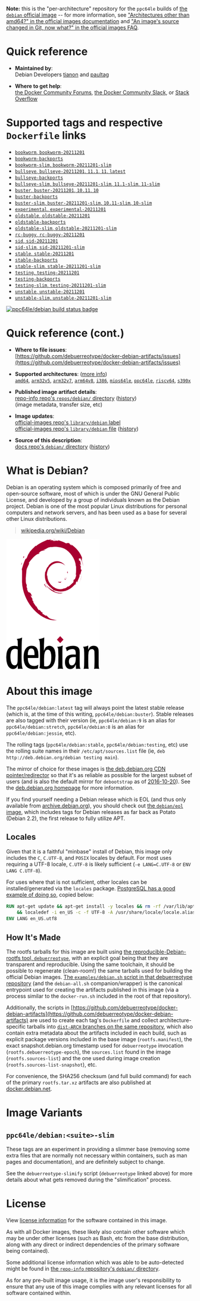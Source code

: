 <!--

********************************************************************************

WARNING:

    DO NOT EDIT "debian/README.md"

    IT IS AUTO-GENERATED

    (from the other files in "debian/" combined with a set of templates)

********************************************************************************

-->

**Note:** this is the "per-architecture" repository for the `ppc64le` builds of [the `debian` official image](https://hub.docker.com/_/debian) -- for more information, see ["Architectures other than amd64?" in the official images documentation](https://github.com/docker-library/official-images#architectures-other-than-amd64) and ["An image's source changed in Git, now what?" in the official images FAQ](https://github.com/docker-library/faq#an-images-source-changed-in-git-now-what).

# Quick reference

-	**Maintained by**:  
	Debian Developers [tianon](https://qa.debian.org/developer.php?login=tianon) and [paultag](https://qa.debian.org/developer.php?login=paultag)

-	**Where to get help**:  
	[the Docker Community Forums](https://forums.docker.com/), [the Docker Community Slack](https://dockr.ly/slack), or [Stack Overflow](https://stackoverflow.com/search?tab=newest&q=docker)

# Supported tags and respective `Dockerfile` links

-	[`bookworm`, `bookworm-20211201`](https://github.com/debuerreotype/docker-debian-artifacts/blob/cb275716fcd402bc3a67e0f4e76eed686bd272f9/bookworm/Dockerfile)
-	[`bookworm-backports`](https://github.com/debuerreotype/docker-debian-artifacts/blob/cb275716fcd402bc3a67e0f4e76eed686bd272f9/bookworm/backports/Dockerfile)
-	[`bookworm-slim`, `bookworm-20211201-slim`](https://github.com/debuerreotype/docker-debian-artifacts/blob/cb275716fcd402bc3a67e0f4e76eed686bd272f9/bookworm/slim/Dockerfile)
-	[`bullseye`, `bullseye-20211201`, `11.1`, `11`, `latest`](https://github.com/debuerreotype/docker-debian-artifacts/blob/cb275716fcd402bc3a67e0f4e76eed686bd272f9/bullseye/Dockerfile)
-	[`bullseye-backports`](https://github.com/debuerreotype/docker-debian-artifacts/blob/cb275716fcd402bc3a67e0f4e76eed686bd272f9/bullseye/backports/Dockerfile)
-	[`bullseye-slim`, `bullseye-20211201-slim`, `11.1-slim`, `11-slim`](https://github.com/debuerreotype/docker-debian-artifacts/blob/cb275716fcd402bc3a67e0f4e76eed686bd272f9/bullseye/slim/Dockerfile)
-	[`buster`, `buster-20211201`, `10.11`, `10`](https://github.com/debuerreotype/docker-debian-artifacts/blob/cb275716fcd402bc3a67e0f4e76eed686bd272f9/buster/Dockerfile)
-	[`buster-backports`](https://github.com/debuerreotype/docker-debian-artifacts/blob/cb275716fcd402bc3a67e0f4e76eed686bd272f9/buster/backports/Dockerfile)
-	[`buster-slim`, `buster-20211201-slim`, `10.11-slim`, `10-slim`](https://github.com/debuerreotype/docker-debian-artifacts/blob/cb275716fcd402bc3a67e0f4e76eed686bd272f9/buster/slim/Dockerfile)
-	[`experimental`, `experimental-20211201`](https://github.com/debuerreotype/docker-debian-artifacts/blob/cb275716fcd402bc3a67e0f4e76eed686bd272f9/experimental/Dockerfile)
-	[`oldstable`, `oldstable-20211201`](https://github.com/debuerreotype/docker-debian-artifacts/blob/cb275716fcd402bc3a67e0f4e76eed686bd272f9/oldstable/Dockerfile)
-	[`oldstable-backports`](https://github.com/debuerreotype/docker-debian-artifacts/blob/cb275716fcd402bc3a67e0f4e76eed686bd272f9/oldstable/backports/Dockerfile)
-	[`oldstable-slim`, `oldstable-20211201-slim`](https://github.com/debuerreotype/docker-debian-artifacts/blob/cb275716fcd402bc3a67e0f4e76eed686bd272f9/oldstable/slim/Dockerfile)
-	[`rc-buggy`, `rc-buggy-20211201`](https://github.com/debuerreotype/docker-debian-artifacts/blob/cb275716fcd402bc3a67e0f4e76eed686bd272f9/rc-buggy/Dockerfile)
-	[`sid`, `sid-20211201`](https://github.com/debuerreotype/docker-debian-artifacts/blob/cb275716fcd402bc3a67e0f4e76eed686bd272f9/sid/Dockerfile)
-	[`sid-slim`, `sid-20211201-slim`](https://github.com/debuerreotype/docker-debian-artifacts/blob/cb275716fcd402bc3a67e0f4e76eed686bd272f9/sid/slim/Dockerfile)
-	[`stable`, `stable-20211201`](https://github.com/debuerreotype/docker-debian-artifacts/blob/cb275716fcd402bc3a67e0f4e76eed686bd272f9/stable/Dockerfile)
-	[`stable-backports`](https://github.com/debuerreotype/docker-debian-artifacts/blob/cb275716fcd402bc3a67e0f4e76eed686bd272f9/stable/backports/Dockerfile)
-	[`stable-slim`, `stable-20211201-slim`](https://github.com/debuerreotype/docker-debian-artifacts/blob/cb275716fcd402bc3a67e0f4e76eed686bd272f9/stable/slim/Dockerfile)
-	[`testing`, `testing-20211201`](https://github.com/debuerreotype/docker-debian-artifacts/blob/cb275716fcd402bc3a67e0f4e76eed686bd272f9/testing/Dockerfile)
-	[`testing-backports`](https://github.com/debuerreotype/docker-debian-artifacts/blob/cb275716fcd402bc3a67e0f4e76eed686bd272f9/testing/backports/Dockerfile)
-	[`testing-slim`, `testing-20211201-slim`](https://github.com/debuerreotype/docker-debian-artifacts/blob/cb275716fcd402bc3a67e0f4e76eed686bd272f9/testing/slim/Dockerfile)
-	[`unstable`, `unstable-20211201`](https://github.com/debuerreotype/docker-debian-artifacts/blob/cb275716fcd402bc3a67e0f4e76eed686bd272f9/unstable/Dockerfile)
-	[`unstable-slim`, `unstable-20211201-slim`](https://github.com/debuerreotype/docker-debian-artifacts/blob/cb275716fcd402bc3a67e0f4e76eed686bd272f9/unstable/slim/Dockerfile)

[![ppc64le/debian build status badge](https://img.shields.io/jenkins/s/https/doi-janky.infosiftr.net/job/multiarch/job/ppc64le/job/debian.svg?label=ppc64le/debian%20%20build%20job)](https://doi-janky.infosiftr.net/job/multiarch/job/ppc64le/job/debian/)

# Quick reference (cont.)

-	**Where to file issues**:  
	[https://github.com/debuerreotype/docker-debian-artifacts/issues](https://github.com/debuerreotype/docker-debian-artifacts/issues)

-	**Supported architectures**: ([more info](https://github.com/docker-library/official-images#architectures-other-than-amd64))  
	[`amd64`](https://hub.docker.com/r/amd64/debian/), [`arm32v5`](https://hub.docker.com/r/arm32v5/debian/), [`arm32v7`](https://hub.docker.com/r/arm32v7/debian/), [`arm64v8`](https://hub.docker.com/r/arm64v8/debian/), [`i386`](https://hub.docker.com/r/i386/debian/), [`mips64le`](https://hub.docker.com/r/mips64le/debian/), [`ppc64le`](https://hub.docker.com/r/ppc64le/debian/), [`riscv64`](https://hub.docker.com/r/riscv64/debian/), [`s390x`](https://hub.docker.com/r/s390x/debian/)

-	**Published image artifact details**:  
	[repo-info repo's `repos/debian/` directory](https://github.com/docker-library/repo-info/blob/master/repos/debian) ([history](https://github.com/docker-library/repo-info/commits/master/repos/debian))  
	(image metadata, transfer size, etc)

-	**Image updates**:  
	[official-images repo's `library/debian` label](https://github.com/docker-library/official-images/issues?q=label%3Alibrary%2Fdebian)  
	[official-images repo's `library/debian` file](https://github.com/docker-library/official-images/blob/master/library/debian) ([history](https://github.com/docker-library/official-images/commits/master/library/debian))

-	**Source of this description**:  
	[docs repo's `debian/` directory](https://github.com/docker-library/docs/tree/master/debian) ([history](https://github.com/docker-library/docs/commits/master/debian))

# What is Debian?

Debian is an operating system which is composed primarily of free and open-source software, most of which is under the GNU General Public License, and developed by a group of individuals known as the Debian project. Debian is one of the most popular Linux distributions for personal computers and network servers, and has been used as a base for several other Linux distributions.

> [wikipedia.org/wiki/Debian](https://en.wikipedia.org/wiki/Debian)

![logo](https://raw.githubusercontent.com/docker-library/docs/b449be7df57e9ed9086bb5821bfb5d6cdc5d67a4/debian/logo.png)

# About this image

The `ppc64le/debian:latest` tag will always point the latest stable release (which is, at the time of this writing, `ppc64le/debian:buster`). Stable releases are also tagged with their version (ie, `ppc64le/debian:9` is an alias for `ppc64le/debian:stretch`, `ppc64le/debian:8` is an alias for `ppc64le/debian:jessie`, etc).

The rolling tags (`ppc64le/debian:stable`, `ppc64le/debian:testing`, etc) use the rolling suite names in their `/etc/apt/sources.list` file (ie, `deb http://deb.debian.org/debian testing main`).

The mirror of choice for these images is [the deb.debian.org CDN pointer/redirector](https://deb.debian.org) so that it's as reliable as possible for the largest subset of users (and is also the default mirror for `debootstrap` as of [2016-10-20](https://anonscm.debian.org/cgit/d-i/debootstrap.git/commit/?id=9e8bc60ad1ccf3a25ce7890526b70059f3e770de)). See the [deb.debian.org homepage](https://deb.debian.org) for more information.

If you find yourself needing a Debian release which is EOL (and thus only available from [archive.debian.org](http://archive.debian.org)), you should check out [the `debian/eol` image](https://hub.docker.com/r/debian/eol/), which includes tags for Debian releases as far back as Potato (Debian 2.2), the first release to fully utilize APT.

## Locales

Given that it is a faithful "minbase" install of Debian, this image only includes the `C`, `C.UTF-8`, and `POSIX` locales by default. For most uses requiring a UTF-8 locale, `C.UTF-8` is likely sufficient (`-e LANG=C.UTF-8` or `ENV LANG C.UTF-8`).

For uses where that is not sufficient, other locales can be installed/generated via the `locales` package. [PostgreSQL has a good example of doing so](https://github.com/docker-library/postgres/blob/69bc540ecfffecce72d49fa7e4a46680350037f9/9.6/Dockerfile#L21-L24), copied below:

```dockerfile
RUN apt-get update && apt-get install -y locales && rm -rf /var/lib/apt/lists/* \
	&& localedef -i en_US -c -f UTF-8 -A /usr/share/locale/locale.alias en_US.UTF-8
ENV LANG en_US.utf8
```

## How It's Made

The rootfs tarballs for this image are built using [the reproducible-Debian-rootfs tool, `debuerreotype`](https://github.com/debuerreotype/debuerreotype), with an explicit goal being that they are transparent and reproducible. Using the same toolchain, it should be possible to regenerate (clean-room!) the same tarballs used for building the official Debian images. [The `examples/debian.sh` script in that debuerreotype repository](https://github.com/debuerreotype/debuerreotype/blob/master/examples/debian.sh) (and the `debian-all.sh` companion/wrapper) is the canonical entrypoint used for creating the artifacts published in this image (via a process similar to the `docker-run.sh` included in the root of that repository).

Additionally, the scripts in [https://github.com/debuerreotype/docker-debian-artifacts](https://github.com/debuerreotype/docker-debian-artifacts) are used to create each tag's `Dockerfile` and collect architecture-specific tarballs into [`dist-ARCH` branches on the same repository](https://github.com/debuerreotype/docker-debian-artifacts/branches), which also contain extra metadata about the artifacts included in each build, such as explicit package versions included in the base image (`rootfs.manifest`), the exact snapshot.debian.org timestamp used for `debuerreotype` invocation (`rootfs.debuerreotype-epoch`), the `sources.list` found in the image (`rootfs.sources-list`) and the one used during image creation (`rootfs.sources-list-snapshot`), etc.

For convenience, the SHA256 checksum (and full build command) for each of the primary `rootfs.tar.xz` artifacts are also published at [docker.debian.net](https://docker.debian.net/).

# Image Variants

## `ppc64le/debian:<suite>-slim`

These tags are an experiment in providing a slimmer base (removing some extra files that are normally not necessary within containers, such as man pages and documentation), and are definitely subject to change.

See the `debuerreotype-slimify` script (`debuerreotype` linked above) for more details about what gets removed during the "slimification" process.

# License

View [license information](https://www.debian.org/social_contract#guidelines) for the software contained in this image.

As with all Docker images, these likely also contain other software which may be under other licenses (such as Bash, etc from the base distribution, along with any direct or indirect dependencies of the primary software being contained).

Some additional license information which was able to be auto-detected might be found in [the `repo-info` repository's `debian/` directory](https://github.com/docker-library/repo-info/tree/master/repos/debian).

As for any pre-built image usage, it is the image user's responsibility to ensure that any use of this image complies with any relevant licenses for all software contained within.
